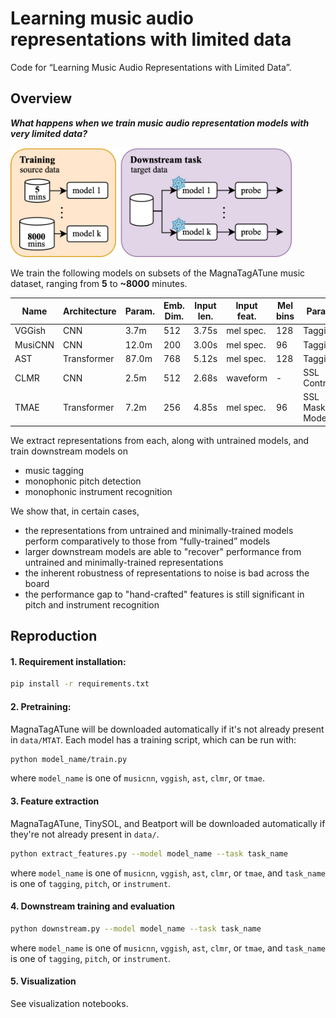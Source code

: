 # Learning music audio representations with limited data
Code for “Learning Music Audio Representations with Limited Data”.

## Overview
***What happens when we train music audio representation models with very limited data?***

<img src="figures/overview.png" width="450" alt="overview">

We train the following models on subsets of the MagnaTagATune music dataset, ranging from **5** to **~8000** minutes.

| Name | Architecture | Param. | Emb. Dim. | Input len. | Input feat. | Mel bins | Paradigm |
|------|--------------|--------|-------------------|--------|---------|----------|----------|
| VGGish | CNN | 3.7m | 512 | 3.75s | mel spec. | 128 | Tagging |
| MusiCNN | CNN | 12.0m | 200 | 3.00s | mel spec. | 96 | Tagging |
| AST | Transformer | 87.0m | 768 | 5.12s | mel spec. | 128 | Tagging |
| CLMR | CNN | 2.5m | 512 | 2.68s | waveform | - | SSL Contrastive |
| TMAE | Transformer | 7.2m | 256 | 4.85s | mel spec. | 96 | SSL Masked Modeling |

We extract representations from each, along with untrained models, and train downstream models on
- music tagging
- monophonic pitch detection
- monophonic instrument recognition

We show that, in certain cases,
- the representations from untrained and minimally-trained models perform comparatively to those from “fully-trained” models
- larger downstream models are able to "recover" performance from untrained and minimally-trained representations
- the inherent robustness of representations to noise is bad across the board
- the performance gap to "hand-crafted" features is still significant in pitch and instrument recognition

## Reproduction
#### 1. Requirement installation:
```bash
pip install -r requirements.txt
```

#### 2. Pretraining:
MagnaTagATune will be downloaded automatically if it's not already present in `data/MTAT`. Each model has a training script, which can be run with:
```bash
python model_name/train.py
```
where `model_name` is one of `musicnn`, `vggish`, `ast`, `clmr`, or `tmae`.

#### 3. Feature extraction
MagnaTagATune, TinySOL, and Beatport will be downloaded automatically if they're not already present in `data/`.
```bash
python extract_features.py --model model_name --task task_name
```
where `model_name` is one of `musicnn`, `vggish`, `ast`, `clmr`, or `tmae`, and `task_name` is one of `tagging`, `pitch`, or `instrument`.

#### 4. Downstream training and evaluation
```bash
python downstream.py --model model_name --task task_name
```
where `model_name` is one of `musicnn`, `vggish`, `ast`, `clmr`, or `tmae`, and `task_name` is one of `tagging`, `pitch`, or `instrument`.

#### 5. Visualization
See visualization notebooks.
